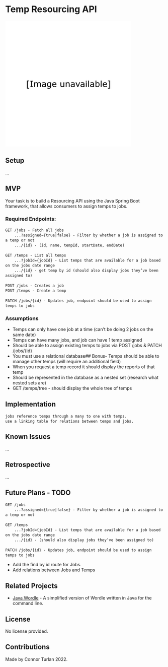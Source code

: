 # Temp Resourcing API

<img src="./docs/preview.png" height="400px" width="400px" />

## Setup

...

## MVP

Your task is to build a Resourcing API using the Java Spring Boot framework, that allows consumers to assign temps to jobs.

### Required Endpoints:

```
GET /jobs - Fetch all jobs
	...?assigned={true|false} - Filter by whether a job is assigned to a temp or not
	.../{id} - (id, name, tempId, startDate, endDate)

GET /temps - List all temps
	...?jobId={jobId} - List temps that are available for a job based on the jobs date range
	.../{id} - get temp by id (should also display jobs they’ve been assigned to)

POST /jobs - Creates a job
POST /temps - Create a temp

PATCH /jobs/{id} - Updates job, endpoint should be used to assign temps to jobs
```

### Assumptions

-   Temps can only have one job at a time (can’t be doing 2 jobs on the same date)
-   Temps can have many jobs, and job can have 1 temp assigned
-   Should be able to assign existing temps to jobs via POST /jobs & PATCH /jobs/{id}
-   You must use a relational database## Bonus- Temps should be able to manage other temps (will require an additional field)
-   When you request a temp record it should display the reports of that temp
-   Should be represented in the database as a nested set (research what nested sets are)
-   GET /temps/tree - should display the whole tree of temps

## Implementation

```
jobs reference temps through a many to one with temps.
use a linking table for relations between temps and jobs.
```

## Known Issues

...

## Retrospective

...

## Future Plans - TODO

```
GET /jobs
	...?assigned={true|false} - Filter by whether a job is assigned to a temp or not

GET /temps
	...?jobId={jobId} - List temps that are available for a job based on the jobs date range
	.../{id} - (should also display jobs they’ve been assigned to)

PATCH /jobs/{id} - Updates job, endpoint should be used to assign temps to jobs
```

-   Add the find by id route for Jobs.
-   Add relations between Jobs and Temps

## Related Projects

-   [Java Wordle](https://github.com/connorturlan/wordle-java) - A simplified version of Wordle written in Java for the command line.

## License

No license provided.

## Contributions

Made by Connor Turlan 2022.
